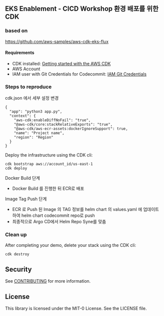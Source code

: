 ## EKS Enablement - CICD Workshop 환경 배포를 위한 CDK
### based on 
https://github.com/aws-samples/aws-cdk-eks-flux
#### Requirements
  - CDK installed: [Getting started with the AWS CDK](https://docs.aws.amazon.com/cdk/latest/guide/getting_started.html)
  - AWS Account
  - IAM user with Git Credentials for Codecommit: [IAM Git Credentials](https://docs.aws.amazon.com/IAM/latest/UserGuide/id_credentials_ssh-keys.html)

###  Steps to reproduce

cdk.json 에서 세부 설정 변경

```
{
  "app": "python3 app.py",
  "context": {
    "aws-cdk:enableDiffNoFail": "true",
    "@aws-cdk/core:stackRelativeExports": "true",
    "@aws-cdk/aws-ecr-assets:dockerIgnoreSupport": true,
    "name": "Project name",
    "region": "Region"
  }
}
```

Deploy the infrastructure using the CDK cli:

```
cdk bootstrap aws://account_id/us-east-1
cdk deploy
```

Docker Build 단계
- Docker Build 를 진행한 뒤 ECR로 배포

Image Tag Push 단계
- ECR 로 Push 된 Image 의 TAG 정보를 helm chart 의 values.yaml 에 업데이트 하여 helm chart codecommit repo로 push
- 최종적으로 Argo CD에서 Helm Repo Syne를 맞춤


###  Clean up
After completing your demo, delete your stack using the CDK cli:
```
cdk destroy
```

## Security

See [CONTRIBUTING](CONTRIBUTING.md#security-issue-notifications) for more information.

## License

This library is licensed under the MIT-0 License. See the LICENSE file.